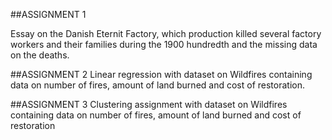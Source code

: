 ##ASSIGNMENT 1 

Essay on the Danish Eternit Factory, which production killed several factory workers and their families 
during the 1900 hundredth and the missing data on the deaths. 

##ASSIGNMENT 2
Linear regression with dataset on Wildfires containing data on number of fires, amount of land burned and 
cost of restoration. 

##ASSIGNMENT 3 
Clustering assignment with dataset on Wildfires containing data on number of fires, amount of land burned 
and cost of restoration
